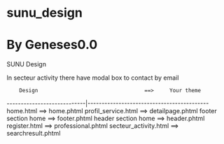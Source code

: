 # sunu_design
# By Geneses0.0

SUNU Design

In secteur activity there have modal box to contact by email

		Design									==>		Your theme
----------------------------|-------------------------------------------
		home.html								==>		home.phtml
		profil_service.html			==>		detailpage.phtml
		footer section home			==>		footer.phtml
		header section home			==>		header.phtml
		register.html						==>		professional.phtml
		secteur_activity.html		==>		searchresult.phtml
    
    
